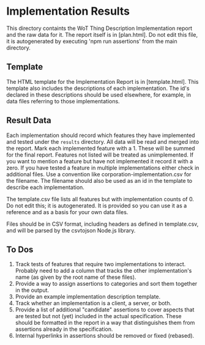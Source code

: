 # Implementation Results
This directory containts the WoT Thing Description Implementation report
and the raw data for it.
The report itself is in [plan.html].
Do not edit this file,
it is autogenerated by executing 'npm run assertions' from the main directory.

## Template
The HTML template for the Implementation Report is in [template.html].
This template also includes the descriptions of each implementation.
The id's declared in these descriptions should be used elsewhere,
for example, in data files referring to those implementations.

## Result Data
Each implementation should record
which features they have implemented and tested under the `results` directory.
All data will be read and merged into the report.
Mark each implemented feature with a 1.
These will be summed for the final report.
Features not listed will be treated as unimplemented.
If you want to mention a feature but have not implemented it
record it with a zero.
If you have tested a feature in multiple
implementations either check in additional files.
Use a convention
like corporation-implementation.csv for the filename.
The filename should also be used as an id in the template
to describe each implementation.

The template.csv file lists all features but with implementation
counts of 0.
Do not edit this; it is autogenerated.
It is provided so
you can use it as a reference and as a basis for your own data files.

Files should be in CSV format, including headers as defined in template.csv,
and will be parsed by the csvtojson Node.js library.

## To Dos
1. Track tests of features that require two implementations to
interact.  Probably need to add a column that tracks the other
implementation's name (as given by the root name of these files).
2. Provide a way to assign assertions to categories and sort them
together in the output.
3. Provide an example implementation description template.
4. Track whether an implementation is a client, a server, or both.
5. Provide a list of additional "candidate" assertions to cover aspects
that are tested but not (yet) included in the actual specification.
These should be formatted in the report in a way that distinguishes them
from assertions already in the specification.
6. Internal hyperlinks in assertions should be removed or fixed (rebased).

